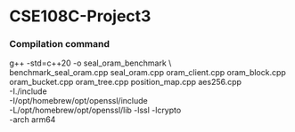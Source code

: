 # CSE108C-Project3
### Compilation command
 g++ -std=c++20 -o seal_oram_benchmark \                 
    benchmark_seal_oram.cpp seal_oram.cpp oram_client.cpp oram_block.cpp oram_bucket.cpp oram_tree.cpp position_map.cpp aes256.cpp  \
    -I./include \
    -I/opt/homebrew/opt/openssl/include \
    -L/opt/homebrew/opt/openssl/lib -lssl -lcrypto \
    -arch arm64
